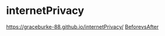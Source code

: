 # internetPrivacy
https://graceburke-88.github.io/internetPrivacy/
 <a href="https://docs.google.com/document/d/1TayBtN5-zEwZ8Ru6Y_P-AkzqT8MSzzYKvE2UIpo4N_0/edit?usp=sharingf" class="link" >BeforevsAfter</a>